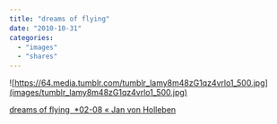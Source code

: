 ```yaml
---
title: "dreams of flying"
date: "2010-10-31"
categories: 
  - "images"
  - "shares"
---
```


![https://64.media.tumblr.com/tumblr_lamy8m48zG1qz4vrlo1_500.jpg](images/tumblr_lamy8m48zG1qz4vrlo1_500.jpg)

[dreams of flying  \*02-08 « Jan von Holleben](http://www.janvonholleben.com/?page_id=4)
